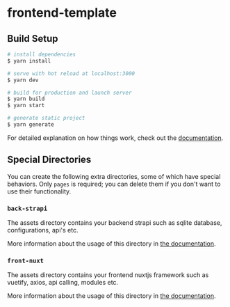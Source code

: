 # frontend-template

## Build Setup

```bash
# install dependencies
$ yarn install

# serve with hot reload at localhost:3000
$ yarn dev

# build for production and launch server
$ yarn build
$ yarn start

# generate static project
$ yarn generate
```

For detailed explanation on how things work, check out the [documentation](https://nuxtjs.org).

## Special Directories

You can create the following extra directories, some of which have special behaviors. Only `pages` is required; you can delete them if you don't want to use their functionality.

### `back-strapi`

The assets directory contains your backend strapi such as sqlite database, configurations, api's etc.

More information about the usage of this directory in [the documentation](https://docs.strapi.io/dev-docs/quick-start).

### `front-nuxt`

The assets directory contains your frontend nuxtjs framework such as vuetify, axios, api calling, modules etc.

More information about the usage of this directory in [the documentation](https://nuxtjs.org/docs/2.x/directory-structure/assets).
